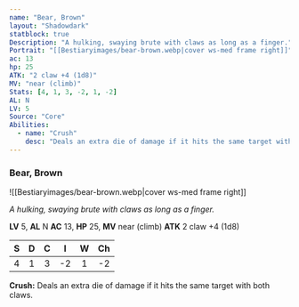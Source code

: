 ```yaml
---
name: "Bear, Brown"
layout: "Shadowdark"
statblock: true
Description: "A hulking, swaying brute with claws as long as a finger."
Portrait: "[[Bestiaryimages/bear-brown.webp|cover ws-med frame right]]"
ac: 13
hp: 25
ATK: "2 claw +4 (1d8)"
MV: "near (climb)"
Stats: [4, 1, 3, -2, 1, -2]
AL: N
LV: 5
Source: "Core"
Abilities:
  - name: "Crush"
    desc: "Deals an extra die of damage if it hits the same target with both claws."
---
```


### Bear, Brown

![[Bestiaryimages/bear-brown.webp|cover ws-med frame right]]

_A hulking, swaying brute with claws as long as a finger._

**LV** 5, **AL** N
**AC** 13, **HP** 25, **MV** near (climb)
**ATK** 2 claw +4 (1d8)

|  S  |  D  |  C  |  I  |  W  |  Ch  |
|:---:|:---:|:---:|:---:|:---:|:----:|
| 4 | 1 | 3 | -2 | 1 | -2 |

**Crush:** Deals an extra die of damage if it hits the same target with both claws.

